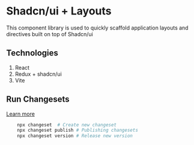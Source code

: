 # Shadcn/ui + Layouts

This component library is used to quickly scaffold application layouts and directives built on top of Shadcn/ui

## Technologies

1. React
2. Redux + shadcn/ui
3. Vite


## Run Changesets
[Learn more](https://github.com/changesets/changesets/tree/main#readme)

```bash
    npx changeset  # Create new changeset
    npx changeset publish # Publishing changesets
    npx changeset version # Release new version
```